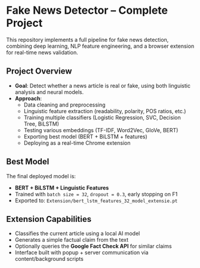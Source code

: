 # Fake News Detector – Complete Project

This repository implements a full pipeline for fake news detection, combining deep learning, NLP feature engineering, and a browser extension for real-time news validation.

## Project Overview

- **Goal**: Detect whether a news article is real or fake, using both linguistic analysis and neural models.
- **Approach**:
  - Data cleaning and preprocessing
  - Linguistic feature extraction (readability, polarity, POS ratios, etc.)
  - Training multiple classifiers (Logistic Regression, SVC, Decision Tree, BiLSTM)
  - Testing various embeddings (TF-IDF, Word2Vec, GloVe, BERT)
  - Exporting best model (BERT + BiLSTM + features)
  - Deploying as a real-time Chrome extension

## Best Model

The final deployed model is:
- **BERT + BiLSTM + Linguistic Features**
- Trained with `batch size = 32`, `dropout = 0.3`, early stopping on F1
- Exported to: `Extension/bert_lstm_features_32_model_extensie.pt`

## Extension Capabilities

- Classifies the current article using a local AI model
- Generates a simple factual claim from the text
- Optionally queries the **Google Fact Check API** for similar claims
- Interface built with popup + server communication via content/background scripts
